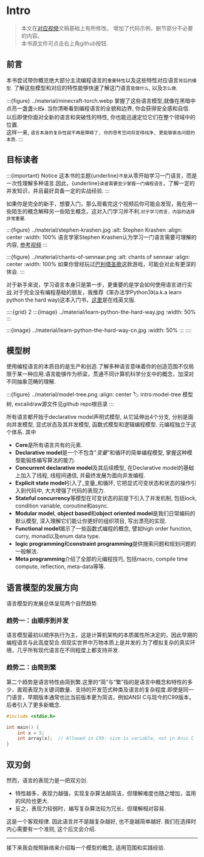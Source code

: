# Intro

> 本文在[对应视频](https://www.bilibili.com/video/BV1Fpgbz4EvN/?share_source=copy_web&vd_source=23cc890afc1c4768bfa49bbf1c50ad48)文稿基础上有所修改。
> 增加了代码示例，删节部分不必要的内容。\
> 本书源文件可点击右上角github按钮.

## 前言

本书尝试带你概览绝大部分主流编程语言的`重要特性`以及这些特性对应语言`背后的模型`.
了解这些模型和对应的特性能够快速了解这门语言`能做什么`, 以及`怎么做`.

:::{figure} ../material/minecraft-torch.webp
掌握了这些语言模型,就像在黑暗中点亮一盏盏`火把🕯️`. 当你清晰看到编程语言的全貌和边界, 你会获得安全感和自信.\
以后即使你面对全新的语言和突破性的特性, 你也能迅速定位它们在整个领域中的位置.\
这样一来, `语言本身的复杂性就不再是障碍了, 你的思考空间将变得纯净, 更能够直击问题的本质`.
:::

## 目标读者

:::{important} Notice
这本书的主题{underline}`不是`从零开始学习一门语言，而是一次性理解多种语言.因此，{underline}`读者需要至少掌握一门编程语言`，了解一定的并发知识，并且最好具备一定的实战经验.
:::

如果你是完全的新手，想要入门，那么观看完这个视频后你可能会发现，我在用一些陌生的概念解释另一些陌生概念，这对入门学习并不利.`对于学习而言，内容的选择非常重要`.

:::{figure} ../material/stephen-krashen.jpg
:alt: Stephen Krashen
:align: center
:width: 100%
语言学家Stephen Krashen认为学习一门语言需要可理解的内容, [参考视频](https://www.bilibili.com/video/BV1wx4y1o7Po)
:::

:::{figure} ../material/chants-of-sennaar.png
:alt: chants of sennaar
:align: center
:width: 100%
如果你曾经玩过[巴别塔圣歌](https://store.steampowered.com/app/1931770/_/?l=schinese)这款游戏，可能会对此有更深的体会.
:::

对于新手来说，学习语言本身只是第一步，更重要的是学会如何使用语言进行实战.对于完全没有编程基础的朋友，我推荐《笨办法学Python3》(a.k.a learn python the hard way)这本入门书，[这里](https://learnpythonthehardway.org/python3/)是在线英文版.

::::{grid} 2
:::{image} ../material/learn-python-the-hard-way.jpg
:width: 50%
:::

:::{image} ../material/learn-python-the-hard-way-cn.jpg
:width: 50%
:::
::::

## 模型树

使用编程语言的本质目的是生产和创造.了解多种语言意味着你的创造范围不仅局限于某一种应用.语言能够作为桥梁，贯通不同计算机科学分支中的概念，加深对不同抽象范畴的理解.

:::{figure} ../material/model-tree.png
:align: center
:label: intro:model-tree
模型树, excalidraw源文件见github repo根目录
:::

所有语言都开始于declarative model声明式模型, 从它延伸出4个分支, 分别是面向并发模型, 显式状态及其并发模型, 函数式模型和逻辑编程模型. 元编程独立于这个体系. 其中

- **Core**是所有语言共有的元素.
- **Declarative model**是一个不包含"_变量_"和循环的简单编程模型, 掌握这种模型能锻炼编写算法的能力.
- **Concurrent declarative model**及其后续模型, 在Declarative model的基础上加入了线程, 线程间通信, 并最终发展为面向并发编程.
- **Explicit state model**引入了_变量_和循环, 它把显式可变状态和状态的操作引入到代码中, 大大增强了代码的表现力.
- **Stateful concurrency**等模型在可变状态的前提下引入了并发机制, 包括lock, condition variable, coroutine和async.
- **Modular model**, **object based**和**object oriented model**是我们日常编码的默认模型, 深入理解它们能让你更好的组织项目, 写出漂亮的实现.
- **Functional model**揭示了一些函数式编程的概念, 譬如high order function, curry, monad以及enum data type.
- **logic programming**和**constraint programming**提供搜索问题和规划问题的一般解法.
- **Meta programming**介绍了全部的元编程技巧, 包括macro, compile time compute, reflection, meta-data等等.

## 语言模型的发展方向

语言模型的发展总体呈现两个自然趋势.

### 趋势一：由顺序到并发

语言模型最初以顺序执行为主，这是计算机架构的本质属性所决定的，因此早期的编程语言与此高度契合.但现实世界中万物本质上是并发的.为了模拟复杂的真实环境，几乎所有现代语言在不同程度上都支持并发.

### 趋势二：由简到繁  

第二个趋势是语言特性由简到繁.这里的“简”与“繁”指的是语言中概念和特性的多少，直观表现为关键词数量、支持的开发范式种类及语言的复杂程度.即使是同一门语言，早期版本通常也比当前版本更为简洁，例如ANSI C与现今的C99版本，后者引入了更多新概念.

```c
#include <stdio.h>

int main() {
    int x = 5;
    int array[x];  // Allowed in C99: size is variable, not in Ansi C
}
```

## 双刃剑

然而，语言的表现力是一把双刃剑.

- 特性越多，表现力越强，实现复杂算法越简洁，但理解难度也随之增加，滥用的风险也更大.
- 反之，表现力较弱时，编写复杂算法较为冗长，但理解相对容易.

这是一个客观规律. 因此语言并不是越复杂越好, 也不是越简单越好. 我们在选择时内心需要有一个准则, 这个后文会介绍.

---

接下来我会按照脉络来介绍每一个模型的概念, 适用范围和实践经验.
